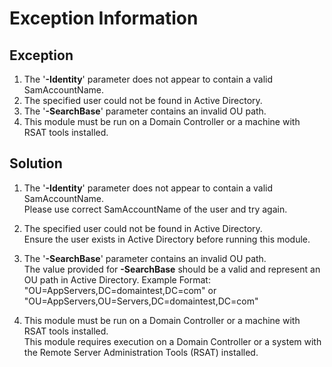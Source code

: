 # Exception Information

## Exception

1. The '**-Identity**' parameter does not appear to contain a valid SamAccountName.
2. The specified user could not be found in Active Directory.
3. The '**-SearchBase**' parameter contains an invalid OU path.
4. This module must be run on a Domain Controller or a machine with RSAT tools installed.

## Solution

1. The '**-Identity**' parameter does not appear to contain a valid SamAccountName.  
   Please use correct SamAccountName of the user and try again.

2. The specified user could not be found in Active Directory.  
   Ensure the user exists in Active Directory before running this module.

3. The '**-SearchBase**' parameter contains an invalid OU path.  
   The value provided for **-SearchBase** should be a valid and represent an OU path in Active Directory.
   Example Format: "OU=AppServers,DC=domaintest,DC=com" or "OU=AppServers,OU=Servers,DC=domaintest,DC=com"

4. This module must be run on a Domain Controller or a machine with RSAT tools installed.  
   This module requires execution on a Domain Controller or a system with the Remote Server Administration Tools (RSAT)          installed.
  
   
   

